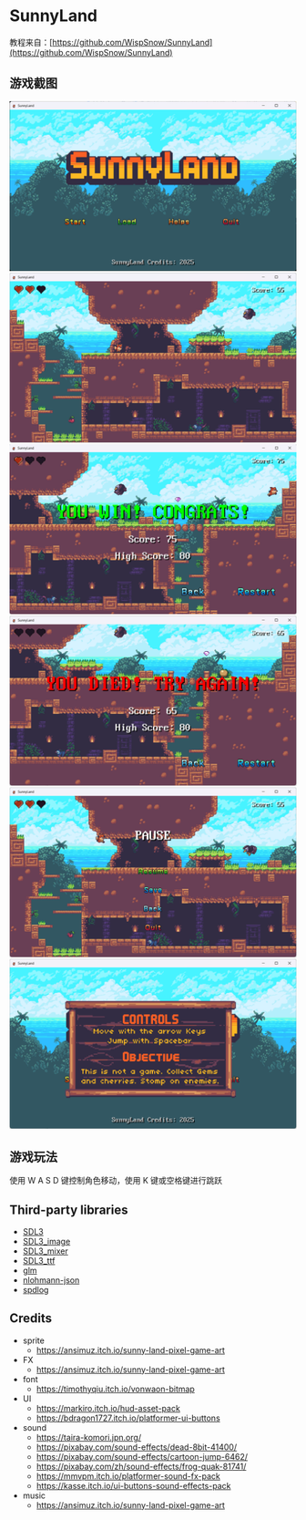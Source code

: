 # SunnyLand

教程来自：[https://github.com/WispSnow/SunnyLand](https://github.com/WispSnow/SunnyLand)

## 游戏截图

![开始页面](assets/preview/start.png)
![游戏页面](assets/preview/in_game.png)
![胜利页面](assets/preview/you_win.png)
![失败页面](assets/preview/you_lose.png)
![暂停菜单](assets/preview/pause_menu.png)
![帮助页面](assets/preview/helps.png)

## 游戏玩法

使用 W A S D 键控制角色移动，使用 K 键或空格键进行跳跃

## Third-party libraries

* [SDL3](https://github.com/libsdl-org/SDL)
* [SDL3_image](https://github.com/libsdl-org/SDL_image)
* [SDL3_mixer](https://github.com/libsdl-org/SDL_mixer)
* [SDL3_ttf](https://github.com/libsdl-org/SDL_ttf)
* [glm](https://github.com/g-truc/glm)
* [nlohmann-json](https://github.com/nlohmann/json)
* [spdlog](https://github.com/gabime/spdlog)

## Credits

* sprite
  * <https://ansimuz.itch.io/sunny-land-pixel-game-art>
* FX
  * <https://ansimuz.itch.io/sunny-land-pixel-game-art>
* font
  * <https://timothyqiu.itch.io/vonwaon-bitmap>
* UI
  * <https://markiro.itch.io/hud-asset-pack>
  * <https://bdragon1727.itch.io/platformer-ui-buttons>
* sound
  * <https://taira-komori.jpn.org/>
  * <https://pixabay.com/sound-effects/dead-8bit-41400/>
  * <https://pixabay.com/sound-effects/cartoon-jump-6462/>
  * <https://pixabay.com/zh/sound-effects/frog-quak-81741/>
  * <https://mmvpm.itch.io/platformer-sound-fx-pack>
  * <https://kasse.itch.io/ui-buttons-sound-effects-pack>
* music
  * <https://ansimuz.itch.io/sunny-land-pixel-game-art>
